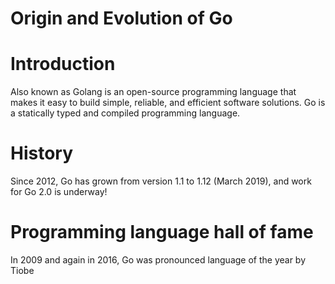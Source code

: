 # Origin and Evolution of Go

# Introduction

Also known as Golang is an open-source programming language that makes it easy to build simple, reliable, and efficient software solutions. Go is a statically typed and compiled programming language.

# History

Since 2012, Go has grown from version 1.1 to 1.12 (March 2019), and work for Go 2.0 is underway!

# Programming language hall of fame

In 2009 and again in 2016, Go was pronounced language of the year by Tiobe
